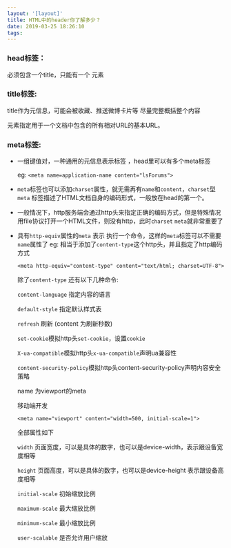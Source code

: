 ```yaml
---
layout: '[layout]'
title: HTML中的header你了解多少？
date: 2019-03-25 18:26:10
tags:
---
```

### head标签：

必须包含一个title，只能有一个<base> 元素

### title标签:

title作为元信息，可能会被收藏、推送微博卡片等 尽量完整概括整个内容

<base>元素指定用于一个文档中包含的所有相对URL的基本URL。

### meta标签:

- 一组键值对，一种通用的元信息表示标签 ，head里可以有多个meta标签

  eg: ```<meta name=application-name content="lsForums">```

- `meta`标签也可以添加`charset`属性，就无需再有`name`和`content`，`charset`型`meta` 标签描述了HTML文档自身的编码形式，一般放在head的第一个。

- 一般情况下，http服务端会通过http头来指定正确的编码方式，但是特殊情况用file协议打开一个HTML文件，则没有http，此时`charset` `meta`就非常重要了

- 具有`http-equiv`属性的`meta` 
  表示 执行一个命令，这样的`meta`标签可以不需要`name`属性了
  eg: 相当于添加了`content-type`这个http头，并且指定了http编码方式

  ```<meta http-equiv="content-type" content="text/html; charset=UTF-8">``` 

  除了`content-type` 还有以下几种命令:

  `content-language` 指定内容的语言
  
  `default-style` 指定默认样式表

  `refresh` 刷新 (content 为刷新秒数)

  `set-cookie`模拟http头`set-cookie`，设置`cookie`

  `X-ua-compatible`模拟http头`x-ua-compatible`声明ua兼容性

  `content-security-policy`模拟http头content-security-policy声明内容安全策略

  name 为viewport的meta

  移动端开发

  ```<meta name="viewport" content="width=500, initial-scale=1">```

  全部属性如下

  `width` 页面宽度，可以是具体的数字，也可以是device-width，表示跟设备宽度相等

  `height` 页面高度，可以是具体的数字，也可以是device-height 表示跟设备高度相等

  `initial-scale` 初始缩放比例

  `maximum-scale` 最大缩放比例

  `minimum-scale` 最小缩放比例

  `user-scalable` 是否允许用户缩放


